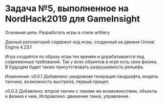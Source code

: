 # Задача №5, выполненное на NordHack2019 для GameInsight

Основная цель: Разработать игры в стиле artillery

Данный репозиторий содержит код игры, созданный на движке Unreal Engine 4.23.1 

Игра создаётся по образу игры тех времён и дорабатывается под современные требования. Так у всех объектов в игре есть своя физика. В будущем будет также присутствовать разрушаемость рельефа.









Изменения:
v0.0.1 Добавлено: рандомная генерация ландшафта, модель танчика, возможность выстрела, первый прицел.

v0.0.2 Добавлено: второй танчик с такими же возможностями, объекты и физика к ним,
       Исправлено: движение танка, управление.
